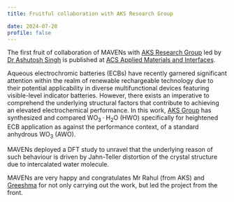 ```yaml
---
title: Fruitful collaboration with AKS Research Group

date: 2024-07-20
profile: false
---
```

The first fruit of collaboration of MAVENs with [AKS Research
Group](https://sites.google.com/view/ashutoshksingh-cens/home) led by [Dr Ashutosh
Singh](https://sites.google.com/view/ashutoshksingh-cens/team/dr-ashutosh-k-singh) is published at
[ACS Applied Materials and Interfaces](https://doi.org/10.1021/acsami.4c04445).
<!--more-->

Aqueous electrochromic batteries (ECBs) have recently garnered significant attention within the
realm of renewable rechargeable technology due to their potential applicability in diverse
multifunctional devices featuring visible-level indicator batteries. However, there exists an
imperative to comprehend the underlying structural factors that contribute to achieving an elevated
electrochemical performance.
In this work, [AKS Group](https://sites.google.com/view/ashutoshksingh-cens/home) has synthesized
and compared $\mathsf{WO_3·H_2O}$ (HWO) specifically for heightened ECB application as against the
performance context, of a standard anhydrous $\mathsf{WO_3}$ (AWO).

MAVENs deployed a DFT study to unravel that the underlying reason of such behaviour is driven by
Jahn-Teller distortion of the crystal structure due to intercalated water molecule.

MAVENs are very happy and congratulates Mr Rahul (from AKS) and [Greeshma](../../authors/Greeshma)
for not only carrying out the work, but led the project from the front.
